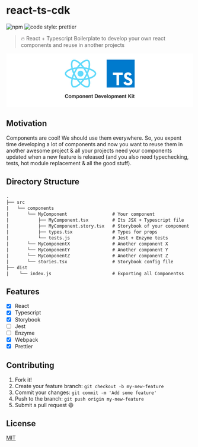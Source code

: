 # react-ts-cdk

<p>
    <span>
    <img alt="npm" src="https://img.shields.io/npm/v/npm.svg?style=flat-square">
    </span>
    <span>
<img alt="code style: prettier" src="https://img.shields.io/badge/code_style-prettier-ff69b4.svg?style=flat-square">
    </span>
</p>

> 🔥 React + Typescript Boilerplate to develop your own react components and reuse in another projects

![React Typescript Component Development Kit](images/intro.jpg)

## Motivation
Components are cool! We should use them everywhere. So, you expent time developing a lot of components and now you want to reuse them in another awesome project & all your projects need your components updated when a new feature is released (and you also need typechecking, tests, hot module replacement & all the good stuff).

## Directory Structure
```
.
├── src
|   └── components
|       └── MyComponent                 # Your component
|           ├── MyComponent.tsx         # Its JSX + Typescript file
|           ├── MyComponent.story.tsx   # Storybook of your component
|           ├── types.tsx               # Types for props
|           └── tests.js                # Jest + Enzyme tests
|       └── MyComponentX                # Another component X
|       └── MyComponentY                # Another component Y
|       └── MyComponentZ                # Another component Z
|       └── stories.tsx                 # Storybook config file
├── dist
|    └── index.js                       # Exporting all Componentss
```

## Features
- [x] React
- [x] Typescript
- [x] Storybook
- [ ] Jest
- [ ] Enzyme
- [x] Webpack
- [x] Prettier

## Contributing

1. Fork it!
2. Create your feature branch: `git checkout -b my-new-feature`
3. Commit your changes: `git commit -m 'Add some feature'`
4. Push to the branch: `git push origin my-new-feature`
5. Submit a pull request :smile:

## License

[MIT](https://github.com/santospatrick/react-ts-cdk/blob/master/LICENSE)
